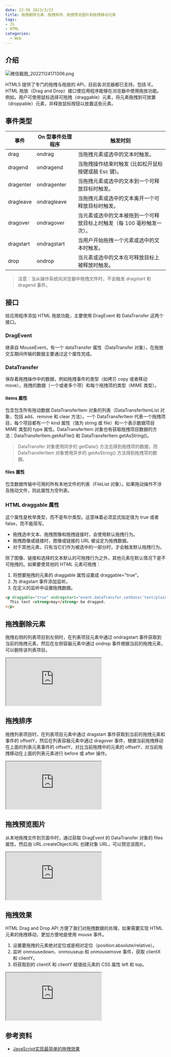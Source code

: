 ```yaml
---
date: 22:56 2023/3/23
title: 拖拽删除元素、拖拽排序、拖拽预览图片和拖拽移动元素
tags:
- JS
- HTML
categories:  - Web
---
```

## 介绍
![微信截图_20221124171306.png](https://p6-juejin.byteimg.com/tos-cn-i-k3u1fbpfcp/8ee9c79dd8d9415ebccadf1c262895b1~tplv-k3u1fbpfcp-watermark.image?)

HTML5 提供了专门的拖拽与拖放的 API，目前各浏览器都已支持，包括 IE。HTML 拖放（Drag and Drop）接口使应用程序能够在浏览器中使用拖放功能。例如，用户可使用鼠标选择可拖拽（draggable）元素，将元素拖拽到可放置（droppable）元素，并释放鼠标按钮以放置这些元素。

## 事件类型
|事件	|On 型事件处理程序	|触发时刻|
|-|-|-|
|drag	|ondrag	|当拖拽元素或选中的文本时触发。|
|dragend	|ondragend	|当拖拽操作结束时触发 (比如松开鼠标按键或敲 Esc 键)。|
|dragenter	|ondragenter	|当拖拽元素或选中的文本到一个可释放目标时触发。|
|dragleave	|ondragleave	|当拖拽元素或选中的文本离开一个可释放目标时触发。|
|dragover	|ondragover	|当元素或选中的文本被拖到一个可释放目标上时触发（每 100 毫秒触发一次）。|
|dragstart	|ondragstart	|当用户开始拖拽一个元素或选中的文本时触发。|
|drop	|ondrop	|当元素或选中的文本在可释放目标上被释放时触发。|

> 注意：当从操作系统向浏览器中拖拽文件时，不会触发 dragstart 和dragend 事件。

## 接口
给应用程序添加 HTML 拖放功能，主要使用 DragEvent 和 DataTransfer 这两个接口。
### DragEvent
继承自 MouseEvent，有一个 dataTransfer 属性（DataTransfer 对象），在拖放交互期间传输的数据主要通过这个属性完成。

### DataTransfer
保存着拖拽操作中的数据，例如拖拽事件的类型（如拷贝 copy 或者移动 move），拖拽的数据（一个或者多个项）和每个拖拽项的类型（MIME 类型）。

#### items 属性
包含包含所有拖动数据 DataTransferItem 对象的列表（DataTransferItemList 对象，包括 add、remove 和 clear 方法）。一个 DataTransferItem 代表一个拖拽项目，每个项目都有一个 kind 属性（值为 string 或 file）和一个表示数据项目 MIME 类型的 type 属性。DataTransferItem 对象也有获取拖拽项目数据的方法：DataTransferItem.getAsFile() 和 DataTransferItem.getAsString()。

> DataTransfer 对象使用同步的 getData() 方法去得到拖拽项的数据，而 DataTransferItem 对象使用异步的 getAsString() 方法得到拖拽项的数据。

#### files 属性
包含数据传输中可用的所有本地文件的列表（FileList 对象）。如果拖动操作不涉及拖动文件，则此属性为空列表。

### HTML draggable 属性
这个属性是枚举类型，而不是布尔类型。这意味着必须显式指定值为 true 或者 false，而不能简写。
- 拖拽选中文本、拖拽图像和拖拽链接时，会使用默认拖拽行为。
- 拖拽图像或链接时，图像或链接的 URL 被设定为拖拽数据。
- 对于其他元素，只有当它们作为被选中的一部分时，才会触发默认拖拽行为。

除了图像、链接和选择的文本默认的可拖拽行为之外，其他元素在默认情况下是不可拖拽的。如果要使其他的 HTML 元素可拖拽：
1. 将想要拖拽的元素的 draggable 属性设置成 draggable="true"。
2. 为 dragstart 事件添加监听。
3. 在定义的监听中设置拖拽数据。
```html
<p draggable="true" ondragstart="event.dataTransfer.setData('text/plain', 'This text may be dragged')">
  This text <strong>may</strong> be dragged.
</p>
```

## 拖拽删除元素
拖拽右侧的列表项目到左侧时，在列表项目元素中通过 ondragstart 事件获取到当前的拖拽元素，然后在左侧容器元素中通过 ondrop 事件根据当前的拖拽元素，可以删除该列表项目。

<iframe src="https://code.juejin.cn/pen/7169627955818135582"></iframe>

## 拖拽排序
拖拽列表项目时，在列表项目元素中通过 dragstart 事件获取到当前的拖拽元素和事件的 offsetY，然后在列表容器元素中通过 dragover 事件，根据当前拖拽移动在上面的列表元素事件的 offsetY，对比当前拖拽中的元素的 offsetY，对当前拖拽移动在上面的列表元素进行 before 或 after 操作。

<iframe src="https://code.juejin.cn/pen/7170628532941520904"></iframe>

## 拖拽预览图片
从本地拖拽文件到页面中时，通过获取 DragEvent 的 DataTransfer 对象的 files 属性，然后由 URL.createObjectURL 创建对象 URL，可以预览该图片。

<iframe src="https://code.juejin.cn/pen/7169628540244066334"></iframe>

## 拖拽效果
HTML Drag and Drop API 方便了我们对拖拽数据的处理，如果需要实现 HTML 元素的拖拽移动，更加方便地是使用 mouse 事件。
1. 设置要拖拽的元素绝对定位或是相对定位（position:absolute/relative）。
2. 监听 onmousedown、onmouseup 和 onmousemove 事件，获取 clientX 和 clientY。
3. 将获取到的 clientX 和 clientY 赋值给元素的 CSS 属性 left 和 top。

<iframe src="https://code.juejin.cn/pen/7169632570613694496"></iframe>

## 参考资料
- [JavaScript实现最简单的拖拽效果](https://www.zhangxinxu.com/wordpress/2010/03/javascript%e5%ae%9e%e7%8e%b0%e6%9c%80%e7%ae%80%e5%8d%95%e7%9a%84%e6%8b%96%e6%8b%bd%e6%95%88%e6%9e%9c/)